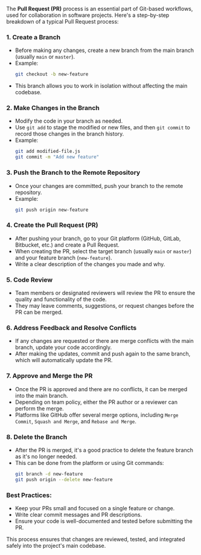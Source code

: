 The **Pull Request (PR)** process is an essential part of Git-based workflows, used for collaboration in software projects. Here's a step-by-step breakdown of a typical Pull Request process:

### 1. **Create a Branch**
   - Before making any changes, create a new branch from the main branch (usually `main` or `master`).
   - Example: 
     ```bash
     git checkout -b new-feature
     ```
   - This branch allows you to work in isolation without affecting the main codebase.

### 2. **Make Changes in the Branch**
   - Modify the code in your branch as needed.
   - Use `git add` to stage the modified or new files, and then `git commit` to record those changes in the branch history.
   - Example:
     ```bash
     git add modified-file.js
     git commit -m "Add new feature"
     ```

### 3. **Push the Branch to the Remote Repository**
   - Once your changes are committed, push your branch to the remote repository.
   - Example:
     ```bash
     git push origin new-feature
     ```

### 4. **Create the Pull Request (PR)**
   - After pushing your branch, go to your Git platform (GitHub, GitLab, Bitbucket, etc.) and create a Pull Request.
   - When creating the PR, select the target branch (usually `main` or `master`) and your feature branch (`new-feature`).
   - Write a clear description of the changes you made and why.

### 5. **Code Review**
   - Team members or designated reviewers will review the PR to ensure the quality and functionality of the code.
   - They may leave comments, suggestions, or request changes before the PR can be merged.

### 6. **Address Feedback and Resolve Conflicts**
   - If any changes are requested or there are merge conflicts with the main branch, update your code accordingly.
   - After making the updates, commit and push again to the same branch, which will automatically update the PR.

### 7. **Approve and Merge the PR**
   - Once the PR is approved and there are no conflicts, it can be merged into the main branch.
   - Depending on team policy, either the PR author or a reviewer can perform the merge.
   - Platforms like GitHub offer several merge options, including `Merge Commit`, `Squash and Merge`, and `Rebase and Merge`.

### 8. **Delete the Branch**
   - After the PR is merged, it's a good practice to delete the feature branch as it's no longer needed.
   - This can be done from the platform or using Git commands:
     ```bash
     git branch -d new-feature
     git push origin --delete new-feature
     ```

### Best Practices:
- Keep your PRs small and focused on a single feature or change.
- Write clear commit messages and PR descriptions.
- Ensure your code is well-documented and tested before submitting the PR.

This process ensures that changes are reviewed, tested, and integrated safely into the project's main codebase.
